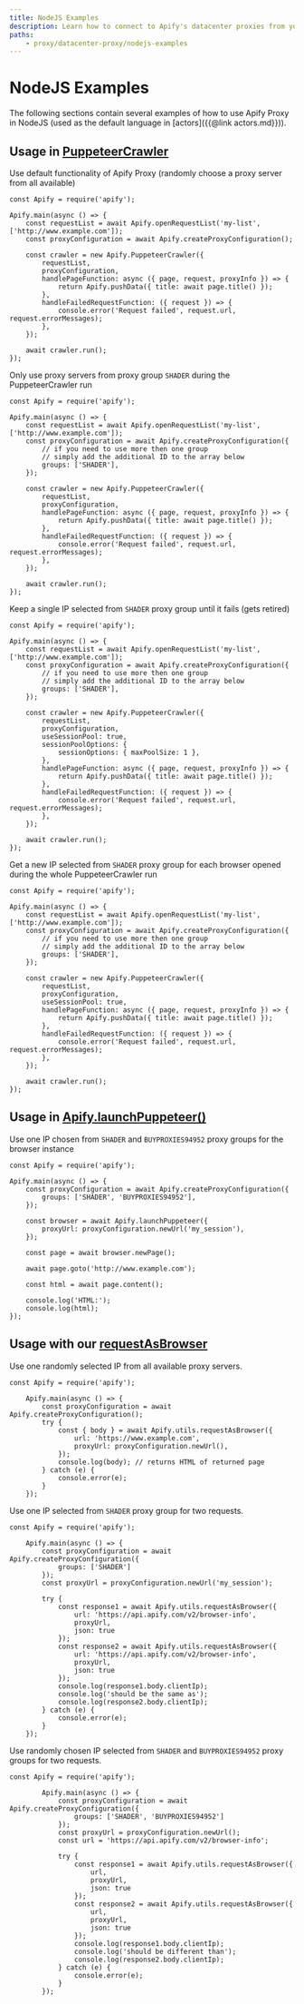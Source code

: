 ```yaml
---
title: NodeJS Examples
description: Learn how to connect to Apify's datacenter proxies from your application using Node.js code examples. Configure proxy groups and IP address use.
paths:
    - proxy/datacenter-proxy/nodejs-examples
---
```


# [](#nodejs-examples)NodeJS Examples

The following sections contain several examples of how to use Apify Proxy in NodeJS (used as the default language in [actors]({{@link actors.md}})).

## [](#usage-in-puppeteer-crawler)Usage in [PuppeteerCrawler](https://sdk.apify.com/docs/api/puppeteer-crawler)

Use default functionality of Apify Proxy (randomly choose a proxy server from all available)

    const Apify = require('apify');

    Apify.main(async () => {
        const requestList = await Apify.openRequestList('my-list', ['http://www.example.com']);
        const proxyConfiguration = await Apify.createProxyConfiguration();

        const crawler = new Apify.PuppeteerCrawler({
            requestList,
            proxyConfiguration,
            handlePageFunction: async ({ page, request, proxyInfo }) => {
                return Apify.pushData({ title: await page.title() });
            },
            handleFailedRequestFunction: ({ request }) => {
                console.error('Request failed', request.url, request.errorMessages);
            },
        });

        await crawler.run();
    });

Only use proxy servers from proxy group `SHADER` during the PuppeteerCrawler run

    const Apify = require('apify');

    Apify.main(async () => {
        const requestList = await Apify.openRequestList('my-list', ['http://www.example.com']);
        const proxyConfiguration = await Apify.createProxyConfiguration({
            // if you need to use more then one group
            // simply add the additional ID to the array below
            groups: ['SHADER'],
        });

        const crawler = new Apify.PuppeteerCrawler({
            requestList,
            proxyConfiguration,
            handlePageFunction: async ({ page, request, proxyInfo }) => {
                return Apify.pushData({ title: await page.title() });
            },
            handleFailedRequestFunction: ({ request }) => {
                console.error('Request failed', request.url, request.errorMessages);
            },
        });

        await crawler.run();
    });

Keep a single IP selected from `SHADER` proxy group until it fails (gets retired)

    const Apify = require('apify');

    Apify.main(async () => {
        const requestList = await Apify.openRequestList('my-list', ['http://www.example.com']);
        const proxyConfiguration = await Apify.createProxyConfiguration({
            // if you need to use more then one group
            // simply add the additional ID to the array below
            groups: ['SHADER'],
        });

        const crawler = new Apify.PuppeteerCrawler({
            requestList,
            proxyConfiguration,
            useSessionPool: true,
            sessionPoolOptions: {
                sessionOptions: { maxPoolSize: 1 },
            },
            handlePageFunction: async ({ page, request, proxyInfo }) => {
                return Apify.pushData({ title: await page.title() });
            },
            handleFailedRequestFunction: ({ request }) => {
                console.error('Request failed', request.url, request.errorMessages);
            },
        });

        await crawler.run();
    });

Get a new IP selected from `SHADER` proxy group for each browser opened during the whole PuppeteerCrawler run

    const Apify = require('apify');

    Apify.main(async () => {
        const requestList = await Apify.openRequestList('my-list', ['http://www.example.com']);
        const proxyConfiguration = await Apify.createProxyConfiguration({
            // if you need to use more then one group
            // simply add the additional ID to the array below
            groups: ['SHADER'],
        });

        const crawler = new Apify.PuppeteerCrawler({
            requestList,
            proxyConfiguration,
            useSessionPool: true,
            handlePageFunction: async ({ page, request, proxyInfo }) => {
                return Apify.pushData({ title: await page.title() });
            },
            handleFailedRequestFunction: ({ request }) => {
                console.error('Request failed', request.url, request.errorMessages);
            },
        });

        await crawler.run();
    });

## [](#usage-in-apify-launchPuppeteer) Usage in [Apify.launchPuppeteer()](https://sdk.apify.com/docs/api/apify#apifylaunchpuppeteeroptions)

Use one IP chosen from `SHADER` and `BUYPROXIES94952` proxy groups for the browser instance

    const Apify = require('apify');

    Apify.main(async () => {
        const proxyConfiguration = await Apify.createProxyConfiguration({
            groups: ['SHADER', 'BUYPROXIES94952'],
        });

        const browser = await Apify.launchPuppeteer({
            proxyUrl: proxyConfiguration.newUrl('my_session'),
        });

        const page = await browser.newPage();

        await page.goto('http://www.example.com');

        const html = await page.content();

        console.log('HTML:');
        console.log(html);
    });

## [](#usage-with-request) Usage with our [requestAsBrowser](https://sdk.apify.com/docs/api/utils#utilsrequestasbrowseroptions)

Use one randomly selected IP from all available proxy servers.

    const Apify = require('apify');

        Apify.main(async () => {
            const proxyConfiguration = await Apify.createProxyConfiguration();
            try {
                const { body } = await Apify.utils.requestAsBrowser({
                    url: 'https://www.example.com',
                    proxyUrl: proxyConfiguration.newUrl(),
                });
                console.log(body); // returns HTML of returned page
            } catch (e) {
                console.error(e);
            }
        });


Use one IP selected from `SHADER` proxy group for two requests.

    const Apify = require('apify');

        Apify.main(async () => {
            const proxyConfiguration = await Apify.createProxyConfiguration({
                groups: ['SHADER']
            });
            const proxyUrl = proxyConfiguration.newUrl('my_session');

            try {
                const response1 = await Apify.utils.requestAsBrowser({
                    url: 'https://api.apify.com/v2/browser-info',
                    proxyUrl,
                    json: true
                });
                const response2 = await Apify.utils.requestAsBrowser({
                    url: 'https://api.apify.com/v2/browser-info',
                    proxyUrl,
                    json: true
                });
                console.log(response1.body.clientIp);
                console.log('should be the same as');
                console.log(response2.body.clientIp);
            } catch (e) {
                console.error(e);
            }
        });

Use randomly chosen IP selected from `SHADER` and `BUYPROXIES94952` proxy groups for two requests.

    const Apify = require('apify');

            Apify.main(async () => {
                const proxyConfiguration = await Apify.createProxyConfiguration({
                    groups: ['SHADER', 'BUYPROXIES94952']
                });
                const proxyUrl = proxyConfiguration.newUrl();
                const url = 'https://api.apify.com/v2/browser-info';

                try {
                    const response1 = await Apify.utils.requestAsBrowser({
                        url,
                        proxyUrl,
                        json: true
                    });
                    const response2 = await Apify.utils.requestAsBrowser({
                        url,
                        proxyUrl,
                        json: true
                    });
                    console.log(response1.body.clientIp);
                    console.log('should be different than');
                    console.log(response2.body.clientIp);
                } catch (e) {
                    console.error(e);
                }
            });

